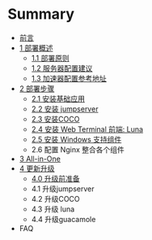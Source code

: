 # Summary

* [前言](README.md)
* [1 部署概述](bu-shu-shuo-ming.md)
  * [1.1 部署原则](bu-shu-shuo-ming/11-bu-shu-yuan-ze.md)
  * [1.2 服务器配置建议](bu-shu-shuo-ming/12-fu-wu-qi-pei-zhi-jian-yi.md)
  * [1.3 加速器配置参考地址](bu-shu-shuo-ming/13-ge-ge-jia-su-qi-xia-zai-pei-zhi.md)
* [2 部署步骤](2-bu-shu-bu-zou.md)
  * [2.1 安装基础应用](2-bu-shu-bu-zou/21-an-zhuang-ji-chu-ying-yong.md)
  * [2.2 安装 jumpserver](2-bu-shu-bu-zou/21-an-zhuang-jumpserver.md)
  * [2.3 安装COCO](2-bu-shu-bu-zou/23-an-zhuang-coco.md)
  * [2.4 安装 Web Terminal 前端: Luna](2-bu-shu-bu-zou/24-an-zhuang-web-terminal-qian-7aef3a-luna.md)
  * [2.5 安装 Windows 支持组件](2-bu-shu-bu-zou/25-an-zhuang-windows-zhi-chi-zu-jian.md)
  * 2.6  配置 Nginx 整合各个组件
* [3 All-in-One](3-all-in-one.md)
* [4 更新升级](4-geng-xin-sheng-ji.md)
  * [4.0 升级前准备](4-geng-xin-sheng-ji/40-sheng-ji-qian-zhun-bei.md)
  * 4.1 升级jumpserver
  * 4.2 升级COCO
  * 4.3 升级 luna
  * 4.4 升级guacamole
* FAQ


